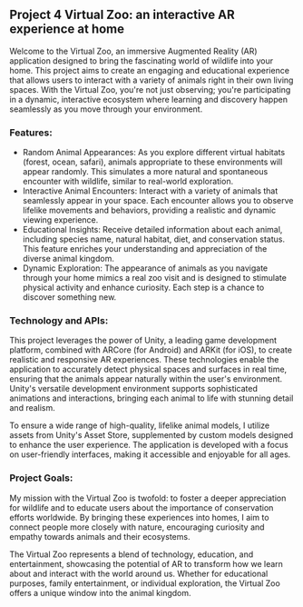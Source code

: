 ## Project 4 Virtual Zoo: an interactive AR experience at home

Welcome to the Virtual Zoo, an immersive Augmented Reality (AR) application designed to bring the fascinating world of wildlife into your home. This project aims to create an engaging and educational experience that allows users to interact with a variety of animals right in their own living spaces. With the Virtual Zoo, you're not just observing; you're participating in a dynamic, interactive ecosystem where learning and discovery happen seamlessly as you move through your environment.

### Features:
- Random Animal Appearances: As you explore different virtual habitats (forest, ocean, safari), animals appropriate to these environments will appear randomly. This simulates a more natural and spontaneous encounter with wildlife, similar to real-world exploration.
- Interactive Animal Encounters: Interact with a variety of animals that seamlessly appear in your space. Each encounter allows you to observe lifelike movements and behaviors, providing a realistic and dynamic viewing experience.
- Educational Insights: Receive detailed information about each animal, including species name, natural habitat, diet, and conservation status. This feature enriches your understanding and appreciation of the diverse animal kingdom.
- Dynamic Exploration: The appearance of animals as you navigate through your home mimics a real zoo visit and is designed to stimulate physical activity and enhance curiosity. Each step is a chance to discover something new.

### Technology and APIs:

This project leverages the power of Unity, a leading game development platform, combined with ARCore (for Android) and ARKit (for iOS), to create realistic and responsive AR experiences. These technologies enable the application to accurately detect physical spaces and surfaces in real time, ensuring that the animals appear naturally within the user's environment. Unity's versatile development environment supports sophisticated animations and interactions, bringing each animal to life with stunning detail and realism.

To ensure a wide range of high-quality, lifelike animal models, I utilize assets from Unity's Asset Store, supplemented by custom models designed to enhance the user experience. The application is developed with a focus on user-friendly interfaces, making it accessible and enjoyable for all ages.


### Project Goals:

My mission with the Virtual Zoo is twofold: to foster a deeper appreciation for wildlife and to educate users about the importance of conservation efforts worldwide. By bringing these experiences into homes, I aim to connect people more closely with nature, encouraging curiosity and empathy towards animals and their ecosystems.

The Virtual Zoo represents a blend of technology, education, and entertainment, showcasing the potential of AR to transform how we learn about and interact with the world around us. Whether for educational purposes, family entertainment, or individual exploration, the Virtual Zoo offers a unique window into the animal kingdom.
